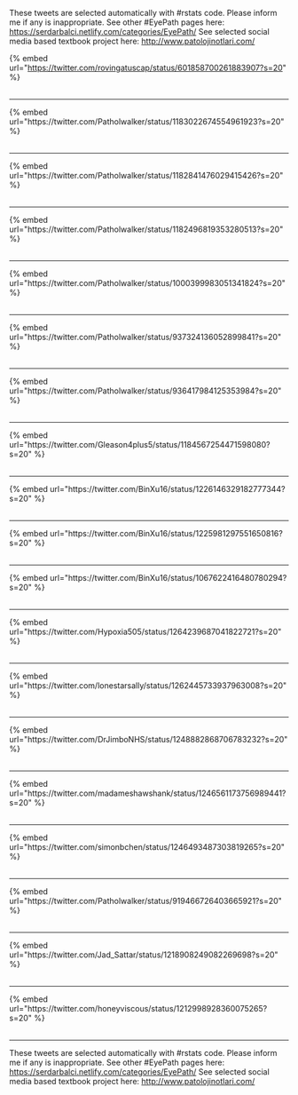 

These tweets are selected automatically with #rstats code. Please inform me if any is inappropriate.
See other #EyePath pages here: https://serdarbalci.netlify.com/categories/EyePath/ 
See selected social media based textbook project here: http://www.patolojinotlari.com/

{% embed url="https://twitter.com/rovingatuscap/status/601858700261883907?s=20" %}<br>
<br>
<hr>
{% embed url="https://twitter.com/Patholwalker/status/1183022674554961923?s=20" %}<br>
<br>
<hr>
{% embed url="https://twitter.com/Patholwalker/status/1182841476029415426?s=20" %}<br>
<br>
<hr>
{% embed url="https://twitter.com/Patholwalker/status/1182496819353280513?s=20" %}<br>
<br>
<hr>
{% embed url="https://twitter.com/Patholwalker/status/1000399983051341824?s=20" %}<br>
<br>
<hr>
{% embed url="https://twitter.com/Patholwalker/status/937324136052899841?s=20" %}<br>
<br>
<hr>
{% embed url="https://twitter.com/Patholwalker/status/936417984125353984?s=20" %}<br>
<br>
<hr>
{% embed url="https://twitter.com/Gleason4plus5/status/1184567254471598080?s=20" %}<br>
<br>
<hr>
{% embed url="https://twitter.com/BinXu16/status/1226146329182777344?s=20" %}<br>
<br>
<hr>
{% embed url="https://twitter.com/BinXu16/status/1225981297551650816?s=20" %}<br>
<br>
<hr>
{% embed url="https://twitter.com/BinXu16/status/1067622416480780294?s=20" %}<br>
<br>
<hr>
{% embed url="https://twitter.com/Hypoxia505/status/1264239687041822721?s=20" %}<br>
<br>
<hr>
{% embed url="https://twitter.com/lonestarsally/status/1262445733937963008?s=20" %}<br>
<br>
<hr>
{% embed url="https://twitter.com/DrJimboNHS/status/1248882868706783232?s=20" %}<br>
<br>
<hr>
{% embed url="https://twitter.com/madameshawshank/status/1246561173756989441?s=20" %}<br>
<br>
<hr>
{% embed url="https://twitter.com/simonbchen/status/1246493487303819265?s=20" %}<br>
<br>
<hr>
{% embed url="https://twitter.com/Patholwalker/status/919466726403665921?s=20" %}<br>
<br>
<hr>
{% embed url="https://twitter.com/Jad_Sattar/status/1218908249082269698?s=20" %}<br>
<br>
<hr>
{% embed url="https://twitter.com/honeyviscous/status/1212998928360075265?s=20" %}<br>
<br>
<hr>


These tweets are selected automatically with #rstats code. Please inform me if any is inappropriate.
See other #EyePath pages here: https://serdarbalci.netlify.com/categories/EyePath/ 
See selected social media based textbook project here: http://www.patolojinotlari.com/
